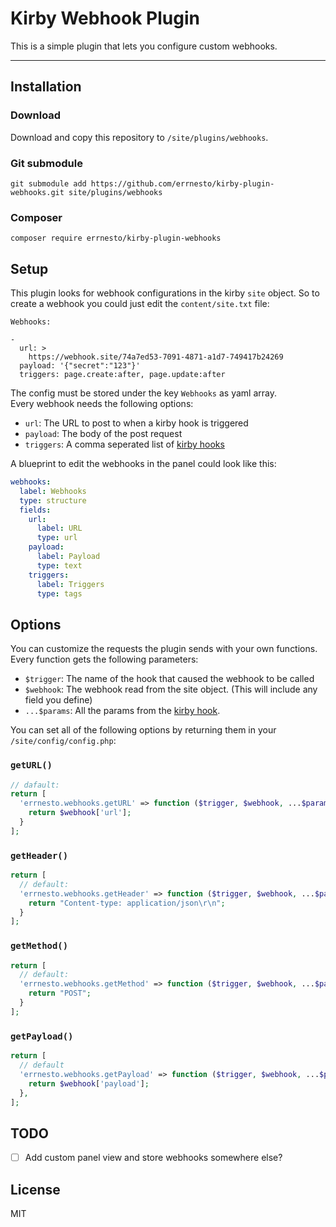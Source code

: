 # Kirby Webhook Plugin

This is a simple plugin that lets you configure custom webhooks.

---

## Installation

### Download

Download and copy this repository to `/site/plugins/webhooks`.

### Git submodule

```
git submodule add https://github.com/errnesto/kirby-plugin-webhooks.git site/plugins/webhooks
```

### Composer

```
composer require errnesto/kirby-plugin-webhooks
```

## Setup

This plugin looks for webhook configurations in the kirby `site` object.
So to create a webhook you could just edit the `content/site.txt` file:

```
Webhooks:

-
  url: >
    https://webhook.site/74a7ed53-7091-4871-a1d7-749417b24269
  payload: '{"secret":"123"}'
  triggers: page.create:after, page.update:after

```

The config must be stored under the key `Webhooks` as yaml array.  
Every webhook needs the following options:

- `url`: The URL to post to when a kirby hook is triggered
- `payload`: The body of the post request
- `triggers`: A comma seperated list of [kirby hooks](https://getkirby.com/docs/reference/system/options/hooks)

A blueprint to edit the webhooks in the panel could look like this:

```yaml
webhooks:
  label: Webhooks
  type: structure
  fields:
    url:
      label: URL
      type: url
    payload:
      label: Payload
      type: text
    triggers:
      label: Triggers
      type: tags
```

## Options

You can customize the requests the plugin sends with your own functions.  
Every function gets the following parameters:

- `$trigger`: The name of the hook that caused the webhook to be called
- `$webhook`: The webhook read from the site object. (This will include any field you define)
- `...$params`: All the params from the [kirby hook](https://getkirby.com/docs/reference/system/options/hooks).

You can set all of the following options by returning them in your `/site/config/config.php`:

### `getURL()`

```php
// dafault:
return [
  'errnesto.webhooks.getURL' => function ($trigger, $webhook, ...$params) {
    return $webhook['url'];
  }
];
```

### `getHeader()`

```php
return [
  // default:
  'errnesto.webhooks.getHeader' => function ($trigger, $webhook, ...$params) {
    return "Content-type: application/json\r\n";
  }
];
```

### `getMethod()`

```php
return [
  // default:
  'errnesto.webhooks.getMethod' => function ($trigger, $webhook, ...$params) {
    return "POST";
  }
];
```

### `getPayload()`

```php
return [
  // default
  'errnesto.webhooks.getPayload' => function ($trigger, $webhook, ...$params) {
    return $webhook['payload'];
  },
];
```

## TODO

- [ ] Add custom panel view and store webhooks somewhere else?

## License

MIT
